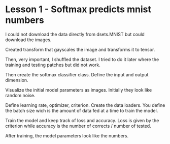 # Lesson 1 - Softmax predicts mnist numbers

I could not download the data directly from dsets.MNIST but could download the images.

Created transform that gayscales the image and transforms it to tensor.

Then, very important, I shuffled the dataset. I tried to do it later where the training and testing patches but did not work. 

Then create the softmax classifier class. Define the input and output dimension.

Visualize the initial model parameters as images. Initially they look like random noise.

Define learning rate, optimizer, criterion. Create the data loaders. You define the batch size wich is the amount of data fed at a time to train the model. 

Train the model and keep track of loss and accuracy. Loss is given by the criterion while accuracy is the number of corrects / number of tested.

After training, the model parameters look like the numbers.




